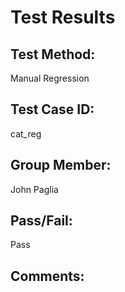 # Test Results

## Test Method:
Manual Regression

## Test Case ID:
cat_reg

## Group Member:
John Paglia

## Pass/Fail:
Pass

## Comments:
